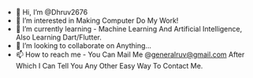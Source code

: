 - 👋 Hi, I’m @Dhruv2676
- 👀 I’m interested in Making Computer Do My Work!
- 🌱 I’m currently learning - Machine Learning And Artificial Intelligence, Also Learning Dart/Flutter.
- 💞️ I’m looking to collaborate on Anything...
- 📫 How to reach me - You Can Mail Me @generalruv@gmail.com After Which I Can Tell You Any Other Easy Way To Contact Me.

<!---
Dhruv2676/Dhruv2676 is a ✨ special ✨ repository because its `README.md` (this file) appears on your GitHub profile.
You can click the Preview link to take a look at your changes.
--->
